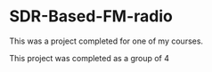# SDR-Based-FM-radio

This was a project completed for one of my courses. 

This project was completed as a group of 4
